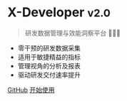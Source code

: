 # X-Developer <small>v2.0</small>

> 研发数据管理与效能洞察平台 :rocket::rocket::rocket:

- 零干预的研发数据采集
- 适用于敏捷精益的指标
- 管理视角的分析及报表
- 驱动研发交付速率提升

[GitHub](https://github.com/FieldTech/xdocs/)
[开始使用](#x-developer-文档)
